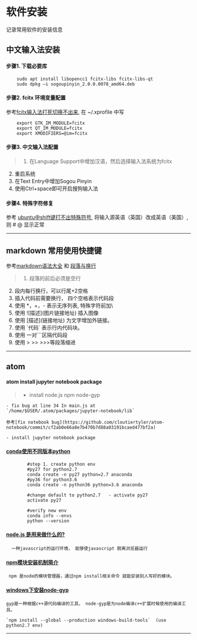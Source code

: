 # 软件安装
记录常用软件的安装信息

## 中文输入法安装

####  步骤1. 下载必要库
```
    sudo apt install libopencc1 fcitx-libs fcitx-libs-qt
    sudo dpkg –i sogoupinyin_2.0.0.0078_amd64.deb
```
#### 步骤2. fcitx 环境变量配置

参考[fcitx输入法打死切换不出来](https://bbs.archlinuxcn.org/viewtopic.php?id=1862),
在 ~/.xprofile 中写  
```
    export GTK_IM_MODULE=fcitx
    export QT_IM_MODULE=fcitx
    export XMODIFIERS=@im=fcitx
```
#### 步骤3. 中文输入法配置

>1. 在Language Support中增加汉语，然后选择输入法系统为fcitx
2. 重启系统
3. 在Text Entry中增加Sogou Pinyin
4. 使用Ctrl+space即可开启搜狗输入法

#### 步骤4. 特殊字符修复

参考 [ubuntu中shift键打不出特殊符号](http://blog.csdn.net/linxingqianglai/article/details/51813548),
将输入源英语（英国）改成英语（美国）, 则 # @ 显示正常
****
## markdown 常用使用快捷键

参考[markdown语法大全](https://www.jianshu.com/p/c4e93e97143c) 和
[段落与换行](http://xianbai.me/learn-md/article/syntax/paragraphs-and-line-breaks.html)

>1. 段落的前后必须是空行
2. 段内每行换行，可以行尾+2空格
3. 插入代码前需要换行， 四个空格表示代码段
4. 使用 \*，\+，\- 表示无序列表, 特殊字符前加\\
5. 使用 \!\[描述\]\(图片链接地址\) 插入图像
6. 使用 \[描述\]\(链接地址\) 为文字增加外链接。
7. 使用 \`代码\` 表示行内代码块。
8. 使用 一对\`\`\`区隔代码段
9. 使用 \> \>> \>>>等段落缩进

*****
## atom

#### atom install jupyter notebook package

> - install node.js  npm  node-gyp

    - fix bug at line 34 In main.js at `/home/$USER/.atom/packages/jupyter-notebook/lib`

    参考[fix notebook bug](https://github.com/cloutiertyler/atom-notebook/commit/cf2ab0e66a8e7b470b7d88a03191bcaed477bf2a)

    - install jupyter notebook package

####  [conda使用不同版本python](https://conda.io/docs/user-guide/tasks/manage-python.html)

```       
        #step 1. create python env
        #py27 for python2.7
        conda create -n py27 python=2.7 anaconda
        #py36 for python3.6
        conda create -n python36 python=3.6 anaconda

        #change default to python2.7   - activate py27
        activate py27

        #verify new env
        conda info --envs
        python --version
```
#### [node.js 是用来做什么的? ](https://www.zhihu.com/question/33578075)

      一种javascript的运行环境， 能够使javascript 脱离浏览器运行

####  [npm模块安装机制简介](http://www.ruanyifeng.com/blog/2016/01/npm-install.html)

     npm 是node的模块管理器，通过npm install相关命令 就能安装别人写好的模块。

#### [windows下安装node-gyp](https://www.jianshu.com/p/2b831714bbff)

    gyp是一种根据c++源代码编译的工具， node-gyp是为node编译c++扩展时候使用的编译工具。

    `npm install --global --production windows-build-tools`  (use python2.7 env)
*****
